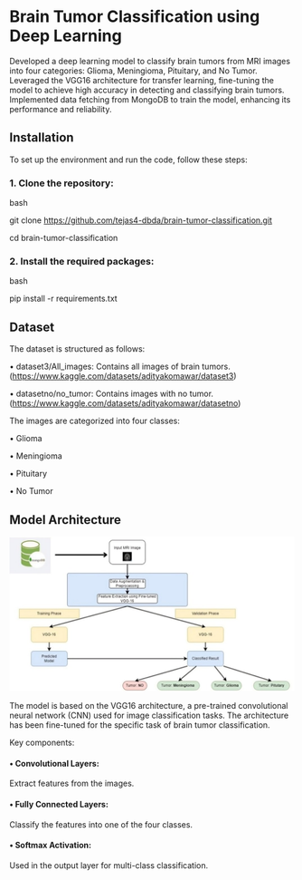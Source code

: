<h1>Brain Tumor Classification using Deep Learning</h1>

Developed a deep learning model to classify brain tumors from MRI images into four categories: Glioma, Meningioma, Pituitary, and No Tumor. Leveraged the VGG16 architecture for transfer learning, fine-tuning the model to achieve high accuracy in detecting and classifying brain tumors. Implemented data fetching from MongoDB to train the model, enhancing its performance and reliability.



<h2>Installation</h2>
To set up the environment and run the code, follow these steps:
<h3>1.	Clone the repository:</h3>
bash

git clone https://github.com/tejas4-dbda/brain-tumor-classification.git

cd brain-tumor-classification

<h3>2.	Install the required packages:</h3>

bash

pip install -r requirements.txt


<h2>Dataset</h2>
The dataset is structured as follows:

•	dataset3/All_images: Contains all images of brain tumors.(https://www.kaggle.com/datasets/adityakomawar/dataset3)

•	datasetno/no_tumor: Contains images with no tumor.(https://www.kaggle.com/datasets/adityakomawar/datasetno)


The images are categorized into four classes:

•	Glioma

•	Meningioma

•	Pituitary

•	No Tumor



<h2>Model Architecture</h2>

![Architecture.png](https://raw.githubusercontent.com/Geetanshu18/Brain-Tumor-Detection/main/Architecture.png)

The model is based on the VGG16 architecture, a pre-trained convolutional neural network (CNN) used for image classification tasks. The architecture has been fine-tuned for the specific task of brain tumor classification.

Key components:

<h4>•	Convolutional Layers:</h4> Extract features from the images.

<h4>•	Fully Connected Layers:</h4> Classify the features into one of the four classes.

<h4>•	Softmax Activation:</h4> Used in the output layer for multi-class classification.


